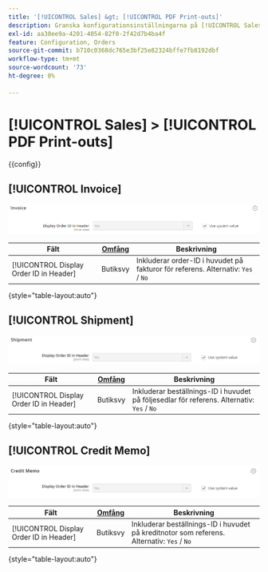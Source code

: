 ```yaml
---
title: '[!UICONTROL Sales] &gt; [!UICONTROL PDF Print-outs]'
description: Granska konfigurationsinställningarna på [!UICONTROL Sales] &gt; [!UICONTROL PDF Print-outs] sidan för Commerce Admin.
exl-id: aa30ee9a-4201-4054-82f0-2f42d7b4ba4f
feature: Configuration, Orders
source-git-commit: b710c0368dc765e3bf25e82324bffe7fb8192dbf
workflow-type: tm+mt
source-wordcount: '73'
ht-degree: 0%

---
```


# [!UICONTROL Sales] > [!UICONTROL PDF Print-outs]

{{config}}

<!-- [Invoice](https://docs.magento.com/user-guide/marketing/sales-documents-ref-id.html) -->

## [!UICONTROL Invoice]

![Faktura](./assets/pdf-print-invoice.png)<!-- zoom -->

| Fält | [Omfång](../../getting-started/websites-stores-views.md#scope-settings) | Beskrivning |
|--- |--- |--- |
| [!UICONTROL Display Order ID in Header] | Butiksvy | Inkluderar order-ID i huvudet på fakturor för referens. Alternativ: `Yes` / `No` |

{style="table-layout:auto"}

## [!UICONTROL Shipment]

![Leverans](./assets/pdf-print-shipment.png)<!-- zoom -->

| Fält | [Omfång](../../getting-started/websites-stores-views.md#scope-settings) | Beskrivning |
|--- |--- |--- |
| [!UICONTROL Display Order ID in Header] | Butiksvy | Inkluderar beställnings-ID i huvudet på följesedlar för referens. Alternativ: `Yes` / `No` |

{style="table-layout:auto"}

## [!UICONTROL Credit Memo]

![Kreditnota](./assets/pdf-print-credit-memo.png)<!-- zoom -->

| Fält | [Omfång](../../getting-started/websites-stores-views.md#scope-settings) | Beskrivning |
|--- |--- |--- |
| [!UICONTROL Display Order ID in Header] | Butiksvy | Inkluderar beställnings-ID i huvudet på kreditnotor som referens. Alternativ: `Yes` / `No` |

{style="table-layout:auto"}
